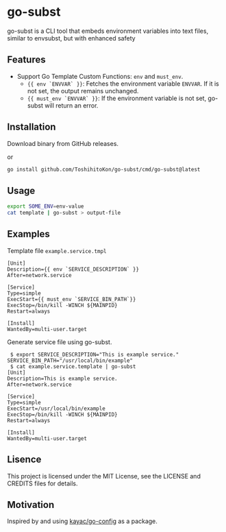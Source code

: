 # go-subst

go-subst is a CLI tool that embeds environment variables into text files, similar to envsubst, but with enhanced safety

## Features

- Support Go Template Custom Functions: `env` and `must_env`. 
    - ``{{ env `ENVVAR` }}``: Fetches the environment variable `ENVVAR`. If it is not set, the output remains unchanged. 
    - ``{{ must_env `ENVVAR` }}``: If the environment variable is not set, go-subst will return an error.

## Installation

Download binary from GitHub releases.

or

```bash
go install github.com/ToshihitoKon/go-subst/cmd/go-subst@latest
```

## Usage

```bash
export SOME_ENV=env-value
cat template | go-subst > output-file
```

## Examples

Template file `example.service.tmpl`

```service
[Unit]
Description={{ env `SERVICE_DESCRIPTION` }}
After=network.service

[Service]
Type=simple
ExecStart={{ must_env `SERVICE_BIN_PATH`}}
ExecStop=/bin/kill -WINCH ${MAINPID}
Restart=always

[Install]
WantedBy=multi-user.target
```

Generate service file using go-subst.

```shell
 $ export SERVICE_DESCRIPTION="This is example service." SERVICE_BIN_PATH="/usr/local/bin/example"
 $ cat example.service.template | go-subst
[Unit]
Description=This is example service.
After=network.service

[Service]
Type=simple
ExecStart=/usr/local/bin/example
ExecStop=/bin/kill -WINCH ${MAINPID}
Restart=always

[Install]
WantedBy=multi-user.target
```

## Lisence

This project is licensed under the MIT License, see the LICENSE and CREDITS files for details.

## Motivation

Inspired by and using [kayac/go-config](https://github.com/kayac/go-config) as a package.

